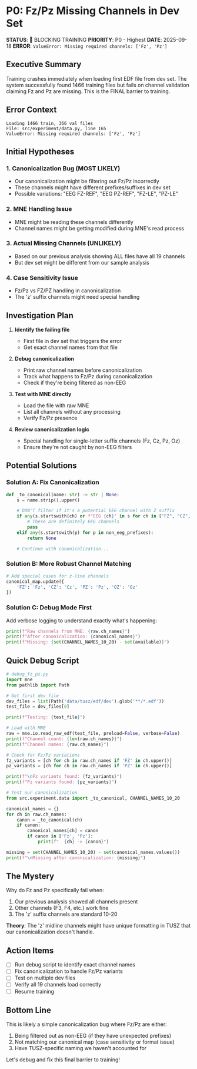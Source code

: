 # P0: Fz/Pz Missing Channels in Dev Set

**STATUS**: 🔴 BLOCKING TRAINING
**PRIORITY**: P0 - Highest
**DATE**: 2025-09-18
**ERROR**: `ValueError: Missing required channels: ['Fz', 'Pz']`

## Executive Summary

Training crashes immediately when loading first EDF file from dev set. The system successfully found 1466 training files but fails on channel validation claiming Fz and Pz are missing. This is the FINAL barrier to training.

## Error Context

```
Loading 1466 train, 366 val files
File: src/experiment/data.py, line 165
ValueError: Missing required channels: ['Fz', 'Pz']
```

## Initial Hypotheses

### 1. Canonicalization Bug (MOST LIKELY)
- Our canonicalization might be filtering out Fz/Pz incorrectly
- These channels might have different prefixes/suffixes in dev set
- Possible variations: "EEG FZ-REF", "EEG PZ-REF", "FZ-LE", "PZ-LE"

### 2. MNE Handling Issue
- MNE might be reading these channels differently
- Channel names might be getting modified during MNE's read process

### 3. Actual Missing Channels (UNLIKELY)
- Based on our previous analysis showing ALL files have all 19 channels
- But dev set might be different from our sample analysis

### 4. Case Sensitivity Issue
- Fz/Pz vs FZ/PZ handling in canonicalization
- The 'z' suffix channels might need special handling

## Investigation Plan

1. **Identify the failing file**
   - First file in dev set that triggers the error
   - Get exact channel names from that file

2. **Debug canonicalization**
   - Print raw channel names before canonicalization
   - Track what happens to Fz/Pz during canonicalization
   - Check if they're being filtered as non-EEG

3. **Test with MNE directly**
   - Load the file with raw MNE
   - List all channels without any processing
   - Verify Fz/Pz presence

4. **Review canonicalization logic**
   - Special handling for single-letter suffix channels (Fz, Cz, Pz, Oz)
   - Ensure they're not caught by non-EEG filters

## Potential Solutions

### Solution A: Fix Canonicalization
```python
def _to_canonical(name: str) -> str | None:
    s = name.strip().upper()

    # DON'T filter if it's a potential EEG channel with Z suffix
    if any(s.startswith(ch) or f"EEG {ch}" in s for ch in ["FZ", "CZ", "PZ", "OZ"]):
        # These are definitely EEG channels
        pass
    elif any(s.startswith(p) for p in non_eeg_prefixes):
        return None

    # Continue with canonicalization...
```

### Solution B: More Robust Channel Matching
```python
# Add special cases for z-line channels
canonical_map.update({
    'FZ': 'Fz', 'CZ': 'Cz', 'PZ': 'Pz', 'OZ': 'Oz'
})
```

### Solution C: Debug Mode First
Add verbose logging to understand exactly what's happening:
```python
print(f"Raw channels from MNE: {raw.ch_names}")
print(f"After canonicalization: {canonical_names}")
print(f"Missing: {set(CHANNEL_NAMES_10_20) - set(available)}")
```

## Quick Debug Script

```python
# debug_fz_pz.py
import mne
from pathlib import Path

# Get first dev file
dev_files = list(Path('data/tusz/edf/dev').glob('**/*.edf'))
test_file = dev_files[0]

print(f"Testing: {test_file}")

# Load with MNE
raw = mne.io.read_raw_edf(test_file, preload=False, verbose=False)
print(f"Channel count: {len(raw.ch_names)}")
print(f"Channel names: {raw.ch_names}")

# Check for Fz/Pz variations
fz_variants = [ch for ch in raw.ch_names if 'FZ' in ch.upper()]
pz_variants = [ch for ch in raw.ch_names if 'PZ' in ch.upper()]

print(f"\nFz variants found: {fz_variants}")
print(f"Pz variants found: {pz_variants}")

# Test our canonicalization
from src.experiment.data import _to_canonical, CHANNEL_NAMES_10_20

canonical_names = {}
for ch in raw.ch_names:
    canon = _to_canonical(ch)
    if canon:
        canonical_names[ch] = canon
        if canon in ['Fz', 'Pz']:
            print(f"  {ch} -> {canon}")

missing = set(CHANNEL_NAMES_10_20) - set(canonical_names.values())
print(f"\nMissing after canonicalization: {missing}")
```

## The Mystery

Why do Fz and Pz specifically fail when:
1. Our previous analysis showed all channels present
2. Other channels (F3, F4, etc.) work fine
3. The 'z' suffix channels are standard 10-20

**Theory**: The 'z' midline channels might have unique formatting in TUSZ that our canonicalization doesn't handle.

## Action Items

- [ ] Run debug script to identify exact channel names
- [ ] Fix canonicalization to handle Fz/Pz variants
- [ ] Test on multiple dev files
- [ ] Verify all 19 channels load correctly
- [ ] Resume training

## Bottom Line

This is likely a simple canonicalization bug where Fz/Pz are either:
1. Being filtered out as non-EEG (if they have unexpected prefixes)
2. Not matching our canonical map (case sensitivity or format issue)
3. Have TUSZ-specific naming we haven't accounted for

Let's debug and fix this final barrier to training!